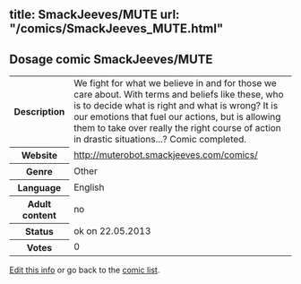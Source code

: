 title: SmackJeeves/MUTE
url: "/comics/SmackJeeves_MUTE.html"
---
Dosage comic SmackJeeves/MUTE
-----------------------------------------

<p id="msg"></p>
<script type="text/javascript">
if (window.location.search === '?edit_info_mail=sent_ok') {
  var elem = document.getElementById("msg");
  elem.innerHTML = 'Edited information sucessfully sent for review, which is usually done daily. Thanks!';
  elem.className = 'ok';
}
</script>
<table class="comicinfo">
<tr>
<th>Description</th><td>We fight for what we believe in and for those we care about. With terms and beliefs like these, who is to decide what is right and what is wrong? It is our emotions that fuel our actions, but is allowing them to take over really the right course of action in drastic situations...? Comic completed.</td>
</tr>
<tr>
<th>Website</th><td><a href="http://muterobot.smackjeeves.com/comics/">http://muterobot.smackjeeves.com/comics/</a></td>
</tr>
<tr>
<th>Genre</th><td>Other</td>
</tr>
<tr>
<th>Language</th><td>English</td>
</tr>
<tr>
<th>Adult content</th><td>no</td>
</tr>
<tr>
<th>Status</th><td>ok on 22.05.2013</td>
</tr>
<tr>
<th>Votes</th><td>0</td>
</tr>
</table>

[Edit this info](SmackJeeves_MUTE_edit.html) or go back to the [comic list](../comic-index.html).

